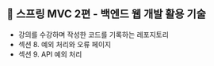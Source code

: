 ## 🌱 스프링 MVC 2편 - 백엔드 웹 개발 활용 기술
- 강의를 수강하며 작성한 코드를 기록하는 레포지토리
- 섹션 8. 예외 처리와 오류 페이지
- 섹션 9. API 예외 처리

